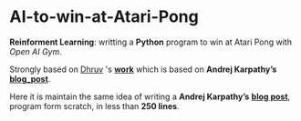 # AI-to-win-at-Atari-Pong
**Reinforment Learning**: writting a **Python** program to win at Atari Pong with *Open AI Gym*.



Strongly based on [Dhruv](https://medium.com/@dhruvp) 's [**work**](https://medium.com/@dhruvp/how-to-write-a-neural-network-to-play-pong-from-scratch-956b57d4f6e0) which is based on **Andrej Karpathy’s** [**blog_post**](http://karpathy.github.io/2016/05/31/rl/). 



Here it is maintain the same idea of writing a **Andrej Karpathy’s** [**blog post**](http://karpathy.github.io/2016/05/31/rl/),  program form scratch, in less than **250 lines**. 



